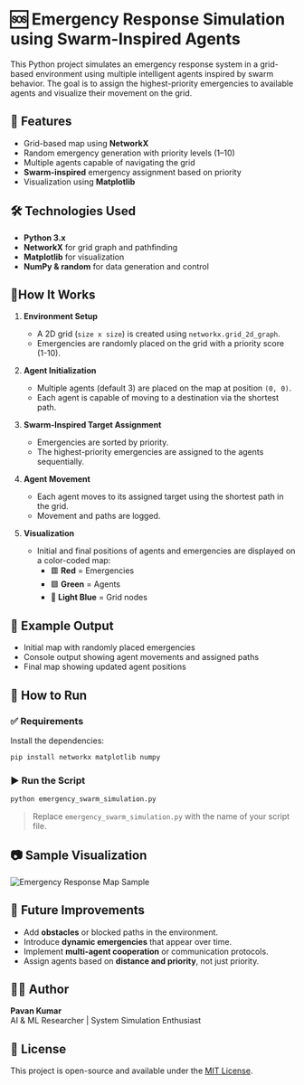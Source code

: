 
# 🆘 Emergency Response Simulation using Swarm-Inspired Agents

This Python project simulates an emergency response system in a grid-based environment using multiple intelligent agents inspired by swarm behavior. The goal is to assign the highest-priority emergencies to available agents and visualize their movement on the grid.

## 📌 Features

- Grid-based map using **NetworkX**
- Random emergency generation with priority levels (1–10)
- Multiple agents capable of navigating the grid
- **Swarm-inspired** emergency assignment based on priority
- Visualization using **Matplotlib**

## 🛠️ Technologies Used

- **Python 3.x**
- **NetworkX** for grid graph and pathfinding
- **Matplotlib** for visualization
- **NumPy & random** for data generation and control

## 🚦How It Works

1. **Environment Setup**
   - A 2D grid (`size x size`) is created using `networkx.grid_2d_graph`.
   - Emergencies are randomly placed on the grid with a priority score (1-10).

2. **Agent Initialization**
   - Multiple agents (default 3) are placed on the map at position `(0, 0)`.
   - Each agent is capable of moving to a destination via the shortest path.

3. **Swarm-Inspired Target Assignment**
   - Emergencies are sorted by priority.
   - The highest-priority emergencies are assigned to the agents sequentially.

4. **Agent Movement**
   - Each agent moves to its assigned target using the shortest path in the grid.
   - Movement and paths are logged.

5. **Visualization**
   - Initial and final positions of agents and emergencies are displayed on a color-coded map:
     - 🟥 **Red** = Emergencies
     - 🟩 **Green** = Agents
     - 🔵 **Light Blue** = Grid nodes

## 🧪 Example Output

- Initial map with randomly placed emergencies
- Console output showing agent movements and assigned paths
- Final map showing updated agent positions

## 🧾 How to Run

### ✅ Requirements

Install the dependencies:

```bash
pip install networkx matplotlib numpy
```

### ▶️ Run the Script

```bash
python emergency_swarm_simulation.py
```

> Replace `emergency_swarm_simulation.py` with the name of your script file.

## 📷 Sample Visualization

![Emergency Response Map Sample](#)  

## 🔁 Future Improvements

- Add **obstacles** or blocked paths in the environment.
- Introduce **dynamic emergencies** that appear over time.
- Implement **multi-agent cooperation** or communication protocols.
- Assign agents based on **distance and priority**, not just priority.

## 🧑‍💻 Author

**Pavan Kumar**  
AI & ML Researcher | System Simulation Enthusiast  

## 📄 License

This project is open-source and available under the [MIT License](LICENSE).
